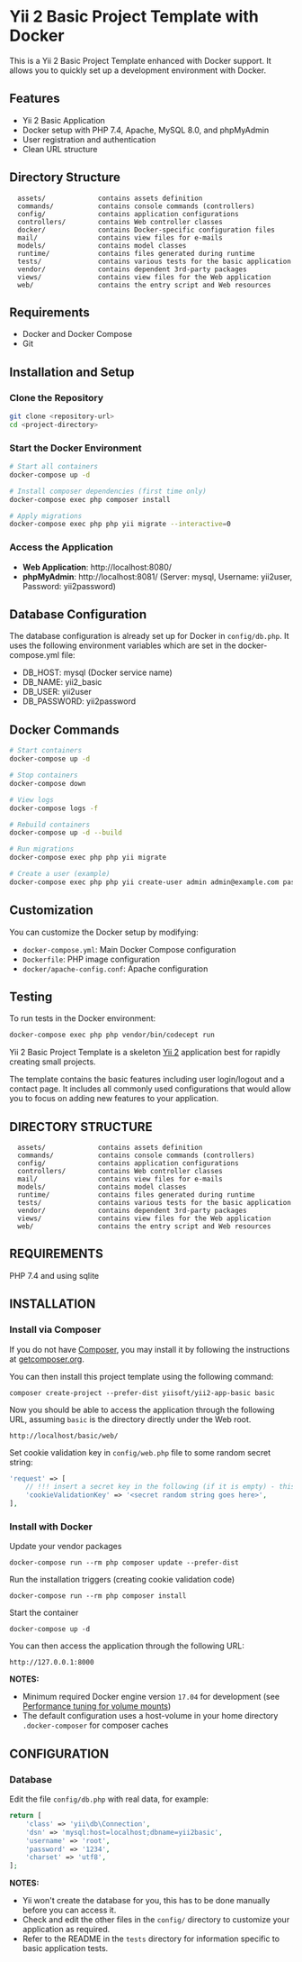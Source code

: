 # Yii 2 Basic Project Template with Docker

This is a Yii 2 Basic Project Template enhanced with Docker support. It allows you to quickly set up a development environment with Docker.

## Features

- Yii 2 Basic Application
- Docker setup with PHP 7.4, Apache, MySQL 8.0, and phpMyAdmin
- User registration and authentication
- Clean URL structure

## Directory Structure

      assets/             contains assets definition
      commands/           contains console commands (controllers)
      config/             contains application configurations
      controllers/        contains Web controller classes
      docker/             contains Docker-specific configuration files
      mail/               contains view files for e-mails
      models/             contains model classes
      runtime/            contains files generated during runtime
      tests/              contains various tests for the basic application
      vendor/             contains dependent 3rd-party packages
      views/              contains view files for the Web application
      web/                contains the entry script and Web resources

## Requirements

- Docker and Docker Compose
- Git

## Installation and Setup

### Clone the Repository

```bash
git clone <repository-url>
cd <project-directory>
```

### Start the Docker Environment

```bash
# Start all containers
docker-compose up -d

# Install composer dependencies (first time only)
docker-compose exec php composer install

# Apply migrations
docker-compose exec php php yii migrate --interactive=0
```

### Access the Application

- **Web Application**: http://localhost:8080/
- **phpMyAdmin**: http://localhost:8081/ (Server: mysql, Username: yii2user, Password: yii2password)

## Database Configuration

The database configuration is already set up for Docker in `config/db.php`. It uses the following environment variables which are set in the docker-compose.yml file:

- DB_HOST: mysql (Docker service name)
- DB_NAME: yii2_basic
- DB_USER: yii2user
- DB_PASSWORD: yii2password

## Docker Commands

```bash
# Start containers
docker-compose up -d

# Stop containers
docker-compose down

# View logs
docker-compose logs -f

# Rebuild containers
docker-compose up -d --build

# Run migrations
docker-compose exec php php yii migrate

# Create a user (example)
docker-compose exec php php yii create-user admin admin@example.com password123
```

## Customization

You can customize the Docker setup by modifying:

- `docker-compose.yml`: Main Docker Compose configuration
- `Dockerfile`: PHP image configuration
- `docker/apache-config.conf`: Apache configuration

## Testing

To run tests in the Docker environment:

```bash
docker-compose exec php php vendor/bin/codecept run
```

Yii 2 Basic Project Template is a skeleton [Yii 2](https://www.yiiframework.com/) application best for
rapidly creating small projects.

The template contains the basic features including user login/logout and a contact page.
It includes all commonly used configurations that would allow you to focus on adding new
features to your application.

DIRECTORY STRUCTURE
-------------------

      assets/             contains assets definition
      commands/           contains console commands (controllers)
      config/             contains application configurations
      controllers/        contains Web controller classes
      mail/               contains view files for e-mails
      models/             contains model classes
      runtime/            contains files generated during runtime
      tests/              contains various tests for the basic application
      vendor/             contains dependent 3rd-party packages
      views/              contains view files for the Web application
      web/                contains the entry script and Web resources



REQUIREMENTS
------------

PHP 7.4 and using sqlite


INSTALLATION
------------

### Install via Composer

If you do not have [Composer](https://getcomposer.org/), you may install it by following the instructions
at [getcomposer.org](https://getcomposer.org/doc/00-intro.md#installation-nix).

You can then install this project template using the following command:

~~~
composer create-project --prefer-dist yiisoft/yii2-app-basic basic
~~~

Now you should be able to access the application through the following URL, assuming `basic` is the directory
directly under the Web root.

~~~
http://localhost/basic/web/
~~~

Set cookie validation key in `config/web.php` file to some random secret string:

```php
'request' => [
    // !!! insert a secret key in the following (if it is empty) - this is required by cookie validation
    'cookieValidationKey' => '<secret random string goes here>',
],
```

### Install with Docker

Update your vendor packages

    docker-compose run --rm php composer update --prefer-dist
    
Run the installation triggers (creating cookie validation code)

    docker-compose run --rm php composer install    
    
Start the container

    docker-compose up -d
    
You can then access the application through the following URL:

    http://127.0.0.1:8000

**NOTES:** 
- Minimum required Docker engine version `17.04` for development (see [Performance tuning for volume mounts](https://docs.docker.com/docker-for-mac/osxfs-caching/))
- The default configuration uses a host-volume in your home directory `.docker-composer` for composer caches


CONFIGURATION
-------------

### Database

Edit the file `config/db.php` with real data, for example:

```php
return [
    'class' => 'yii\db\Connection',
    'dsn' => 'mysql:host=localhost;dbname=yii2basic',
    'username' => 'root',
    'password' => '1234',
    'charset' => 'utf8',
];
```

**NOTES:**
- Yii won't create the database for you, this has to be done manually before you can access it.
- Check and edit the other files in the `config/` directory to customize your application as required.
- Refer to the README in the `tests` directory for information specific to basic application tests.
